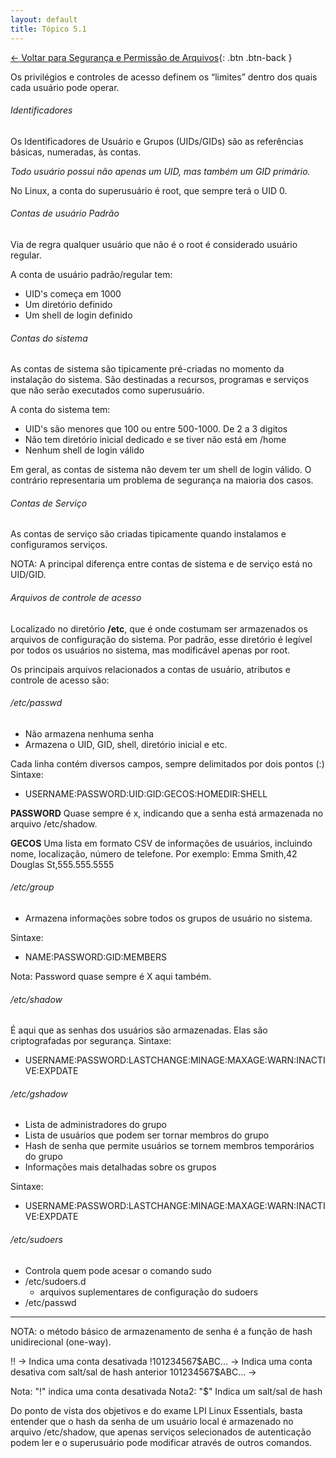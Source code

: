 ```yaml
---
layout: default 
title: Tópico 5.1
---
```


[← Voltar para Segurança e Permissão de Arquivos](/linux-essentials/01-book-lpi/Topico-05-Seguranca-e-Permissao-de-Arquivos/){: .btn .btn-back }

Os privilégios e controles de acesso definem os “limites” dentro dos quais cada usuário
pode operar.

###### Identificadores
Os Identificadores de Usuário e Grupos (UIDs/GIDs) são as referências básicas, numeradas, às
contas.

*Todo usuário possui não apenas um UID, mas também um GID primário.*

No Linux, a conta do superusuário é root, que sempre terá o UID 0.

###### Contas de usuário Padrão
Via de regra qualquer usuário que não é o root é considerado usuário regular.

A conta de usuário padrão/regular tem:
* UID's começa em 1000
* Um diretório definido
* Um shell de login definido

###### Contas do sistema
As contas de sistema são tipicamente pré-criadas no momento da instalação do sistema. São
destinadas a recursos, programas e serviços que não serão executados como superusuário.

A conta  do sistema tem:
* UID's são menores que 100 ou entre 500-1000. De 2 a 3 digitos
* Não tem diretório inicial dedicado e se tiver não está em /home
* Nenhum shell de login válido

Em geral, as contas de sistema não devem ter um shell de login válido. O contrário representaria
um problema de segurança na maioria dos casos.

###### Contas de Serviço
As contas de serviço são criadas tipicamente quando instalamos e configuramos serviços.

NOTA: A principal diferença entre contas de sistema e de serviço está no UID/GID.

###### Arquivos de controle de acesso
Localizado no diretório **/etc**, que é onde costumam ser armazenados os arquivos de configuração do sistema. Por padrão,
esse diretório é legível por todos os usuários no sistema, mas modificável apenas por root.

Os principais arquivos relacionados a contas de usuário, atributos e controle de acesso são:

###### /etc/passwd
  * Não armazena nenhuma senha
  * Armazena o UID, GID, shell, diretório inicial e etc.

Cada linha contém diversos campos, sempre delimitados por dois pontos (:)
Sintaxe:
- USERNAME:PASSWORD:UID:GID:GECOS:HOMEDIR:SHELL

**PASSWORD**
Quase sempre é x, indicando que a senha está armazenada no arquivo /etc/shadow.

**GECOS**
Uma lista em formato CSV de informações de usuários, incluindo nome, localização, número de
telefone. Por exemplo: Emma Smith,42 Douglas St,555.555.5555


###### /etc/group
  * Armazena informações sobre todos os grupos de usuário no sistema.

Sintaxe:
- NAME:PASSWORD:GID:MEMBERS

Nota: Password quase sempre é X aqui também.

###### /etc/shadow
É aqui que as senhas dos usuários são armazenadas. Elas são criptografadas por segurança.
Sintaxe:
- USERNAME:PASSWORD:LASTCHANGE:MINAGE:MAXAGE:WARN:INACTIVE:EXPDATE

###### /etc/gshadow
  * Lista de administradores do grupo
  * Lista de usuários que podem ser tornar membros do grupo
  * Hash de senha que permite usuários se tornem membros temporários do grupo
  * Informações mais detalhadas sobre os grupos

Sintaxe:
- USERNAME:PASSWORD:LASTCHANGE:MINAGE:MAXAGE:WARN:INACTIVE:EXPDATE

###### /etc/sudoers
  * Controla quem pode acesar o comando sudo
* /etc/sudoers.d
  * arquivos suplementares de configuração do sudoers
* /etc/passwd
------------
NOTA: o método básico de armazenamento de senha é a função de hash unidirecional (one-way).

!! -> Indica uma conta desativada
!$1$01234567$ABC… -> Indica uma conta desativa com salt/sal de hash anterior
$1$01234567$ABC…  -> 

Nota: "!" indica uma conta desativada
Nota2: "$" Indica um salt/sal de hash

Do ponto de vista dos objetivos e do exame LPI Linux Essentials, basta entender que o hash da
senha de um usuário local é armazenado no arquivo /etc/shadow, que apenas serviços
selecionados de autenticação podem ler e o superusuário pode modificar através de outros
comandos.